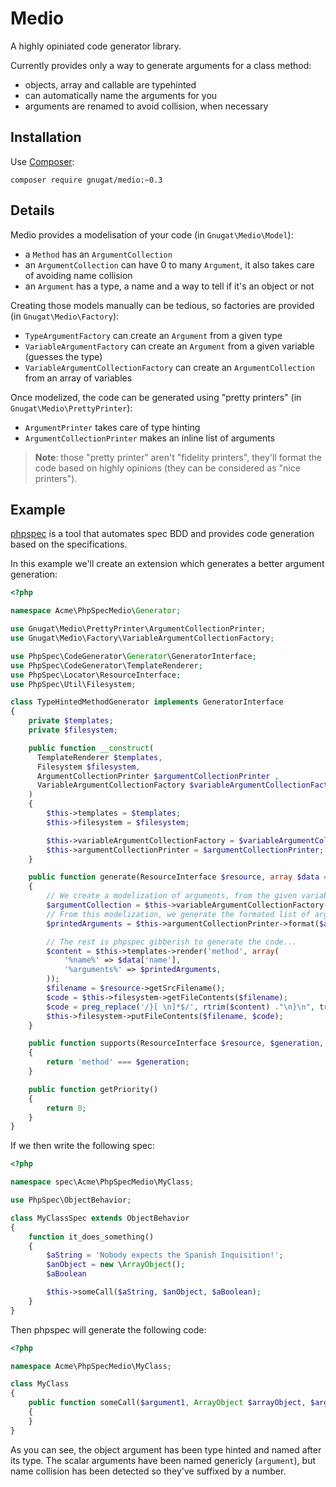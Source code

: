 # Medio

A highly opiniated code generator library.

Currently provides only a way to generate arguments for a class method:

* objects, array and callable are typehinted
* can automatically name the arguments for you
* arguments are renamed to avoid collision, when necessary

## Installation

Use [Composer](https://getcomposer.org/download):

    composer require gnugat/medio:~0.3

## Details

Medio provides a modelisation of your code (in `Gnugat\Medio\Model`):

* a `Method` has an `ArgumentCollection`
* an `ArgumentCollection` can have 0 to many `Argument`, it also takes care of avoiding name collision
* an `Argument` has a type, a name and a way to tell if it's an object or not

Creating those models manually can be tedious, so factories are provided (in `Gnugat\Medio\Factory`):

* `TypeArgumentFactory` can create an `Argument` from a given type
* `VariableArgumentFactory` can create an `Argument` from a given variable (guesses the type)
* `VariableArgumentCollectionFactory` can create an `ArgumentCollection` from an array of variables

Once modelized, the code can be generated using "pretty printers" (in `Gnugat\Medio\PrettyPrinter`):

* `ArgumentPrinter` takes care of type hinting
* `ArgumentCollectionPrinter` makes an inline list of arguments

> **Note**: those "pretty printer" aren't "fidelity printers", they'll format the
> code based on highly opinions (they can be considered as "nice printers").

## Example

[phpspec](http://phpspec.net) is a tool that automates spec BDD and provides code
generation based on the specifications.

In this example we'll create an extension which generates a better argument generation:

```php
<?php

namespace Acme\PhpSpecMedio\Generator;

use Gnugat\Medio\PrettyPrinter\ArgumentCollectionPrinter;
use Gnugat\Medio\Factory\VariableArgumentCollectionFactory;

use PhpSpec\CodeGenerator\Generator\GeneratorInterface;
use PhpSpec\CodeGenerator\TemplateRenderer;
use PhpSpec\Locator\ResourceInterface;
use PhpSpec\Util\Filesystem;

class TypeHintedMethodGenerator implements GeneratorInterface
{
    private $templates;
    private $filesystem;

    public function __construct(
      TemplateRenderer $templates,
      Filesystem $filesystem,
      ArgumentCollectionPrinter $argumentCollectionPrinter ,
      VariableArgumentCollectionFactory $variableArgumentCollectionFactory,
    )
    {
        $this->templates = $templates;
        $this->filesystem = $filesystem;

        $this->variableArgumentCollectionFactory = $variableArgumentCollectionFactory;
        $this->argumentCollectionPrinter = $argumentCollectionPrinter;
    }

    public function generate(ResourceInterface $resource, array $data = array())
    {
        // We create a modelization of arguments, from the given variables
        $argumentCollection = $this->variableArgumentCollectionFactory->make($data['arguments']);
        // From this modelization, we generate the formated list of arguments
        $printedArguments = $this->argumentCollectionPrinter->format($argumentCollection);

        // The rest is phpspec gibberish to generate the code...
        $content = $this->templates->render('method', array(
            '%name%' => $data['name'],
            '%arguments%' => $printedArguments,
        ));
        $filename = $resource->getSrcFilename();
        $code = $this->filesystem->getFileContents($filename);
        $code = preg_replace('/}[ \n]*$/', rtrim($content) ."\n}\n", trim($code));
        $this->filesystem->putFileContents($filename, $code);
    }

    public function supports(ResourceInterface $resource, $generation, array $data)
    {
        return 'method' === $generation;
    }

    public function getPriority()
    {
        return 0;
    }
}
```

If we then write the following spec:

```php
<?php

namespace spec\Acme\PhpSpecMedio\MyClass;

use PhpSpec\ObjectBehavior;

class MyClassSpec extends ObjectBehavior
{
    function it_does_something()
    {
        $aString = 'Nobody expects the Spanish Inquisition!';
        $anObject = new \ArrayObject();
        $aBoolean

        $this->someCall($aString, $anObject, $aBoolean);
    }
}
```

Then phpspec will generate the following code:

```php
<?php

namespace Acme\PhpSpecMedio\MyClass;

class MyClass
{
    public function someCall($argument1, ArrayObject $arrayObject, $argument2)
    {
    }
}
```

As you can see, the object argument has been type hinted and named after its type.
The scalar arguments have been named genericly (`argument`), but name collision
has been detected so they've suffixed by a number.
